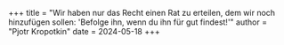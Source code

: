 +++
title = "Wir haben nur das Recht einen Rat zu erteilen, dem wir noch hinzufügen sollen: 'Befolge ihn, wenn du ihn für gut findest!'"
author = "Pjotr Kropotkin"
date = 2024-05-18
+++
